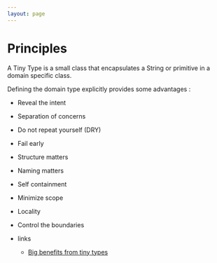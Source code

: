 ```yaml
---
layout: page
---
```

# Principles

A Tiny Type is a small class that encapsulates a String or primitive in a domain specific class.

Defining the domain type explicitly provides some advantages :
* Reveal the intent
* Separation of concerns
* Do not repeat yourself (DRY)
* Fail early
* Structure matters
* Naming matters
* Self containment
* Minimize scope
* Locality
* Control the boundaries

* links
  * [Big benefits from tiny types](https://techbeacon.com/app-dev-testing/big-benefits-tiny-types-how-make-your-codes-domain-concepts-explicit)
